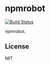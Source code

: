 # npmrobot

[![Build Status](https://travis-ci.org/booxood/npmrobot.png?branch=master)](https://travis-ci.org/booxood/npmrobot)


npmrobot.


## License

MIT

